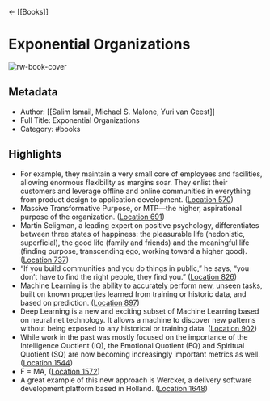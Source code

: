 ← [[Books]]


# Exponential Organizations
![rw-book-cover](https://images-na.ssl-images-amazon.com/images/I/51dTFVDHRbL._SL200_.jpg)

## Metadata
- Author: [[Salim Ismail, Michael S. Malone, Yuri van Geest]]
- Full Title: Exponential Organizations
- Category: #books

## Highlights
- For example, they maintain a very small core of employees and facilities, allowing enormous flexibility as margins soar. They enlist their customers and leverage offline and online communities in everything from product design to application development. ([Location 570](https://readwise.io/to_kindle?action=open&asin=B00OO8ZGC6&location=570))
- Massive Transformative Purpose, or MTP—the higher, aspirational purpose of the organization. ([Location 691](https://readwise.io/to_kindle?action=open&asin=B00OO8ZGC6&location=691))
- Martin Seligman, a leading expert on positive psychology, differentiates between three states of happiness: the pleasurable life (hedonistic, superficial), the good life (family and friends) and the meaningful life (finding purpose, transcending ego, working toward a higher good). ([Location 737](https://readwise.io/to_kindle?action=open&asin=B00OO8ZGC6&location=737))
- “If you build communities and you do things in public,” he says, “you don’t have to find the right people, they find you.” ([Location 826](https://readwise.io/to_kindle?action=open&asin=B00OO8ZGC6&location=826))
- Machine Learning is the ability to accurately perform new, unseen tasks, built on known properties learned from training or historic data, and based on prediction. ([Location 897](https://readwise.io/to_kindle?action=open&asin=B00OO8ZGC6&location=897))
- Deep Learning is a new and exciting subset of Machine Learning based on neural net technology. It allows a machine to discover new patterns without being exposed to any historical or training data. ([Location 902](https://readwise.io/to_kindle?action=open&asin=B00OO8ZGC6&location=902))
- While work in the past was mostly focused on the importance of the Intelligence Quotient (IQ), the Emotional Quotient (EQ) and Spiritual Quotient (SQ) are now becoming increasingly important metrics as well. ([Location 1544](https://readwise.io/to_kindle?action=open&asin=B00OO8ZGC6&location=1544))
- F = MA, ([Location 1572](https://readwise.io/to_kindle?action=open&asin=B00OO8ZGC6&location=1572))
- A great example of this new approach is Wercker, a delivery software development platform based in Holland. ([Location 1648](https://readwise.io/to_kindle?action=open&asin=B00OO8ZGC6&location=1648))
